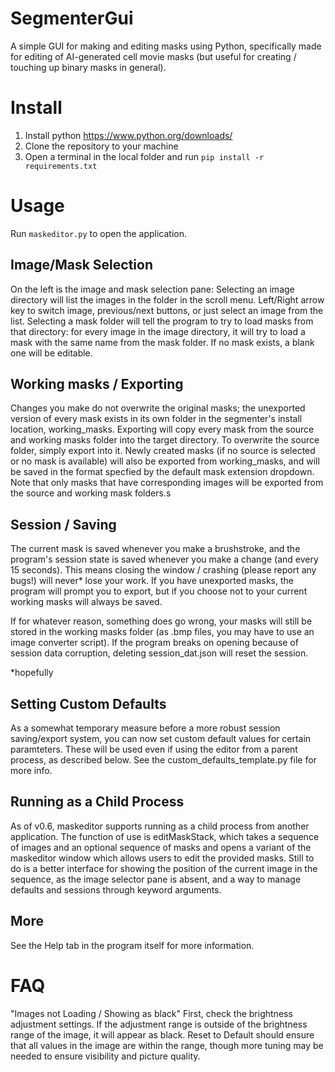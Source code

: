 # SegmenterGui
A simple GUI for making and editing masks using Python, specifically made for editing of AI-generated cell movie masks (but useful for creating / touching up binary masks in general).

# Install
1. Install python https://www.python.org/downloads/
2. Clone the repository to your machine
3. Open a terminal in the local folder and run ```pip install -r requirements.txt```

# Usage
Run `maskeditor.py` to open the application. 

## Image/Mask Selection
On the left is the image and mask selection pane: Selecting an image directory will list the images in the folder in the scroll menu. Left/Right arrow key to switch image, previous/next buttons, or just select an image from the list. Selecting a mask folder will tell the program to try to load masks from that directory: for every image in the image directory, it will try to load a mask with the same name from the mask folder. If no mask exists, a blank one will be editable.

## Working masks / Exporting
Changes you make do not overwrite the original masks; the unexported version of every mask exists in its own folder in the segmenter's install location, working_masks. Exporting will copy every mask from the source and working masks folder into the target directory. To overwrite the source folder, simply export into it. Newly created masks (if no source is selected or no mask is available) will also be exported from working_masks, and will be saved in the format specfied by the default mask extension dropdown. Note that only masks that have corresponding images will be exported from the source and working mask folders.s

## Session / Saving
The current mask is saved whenever you make a brushstroke, and the program's session state is saved whenever you make a change (and every 15 seconds). This means closing the window / crashing (please report any bugs!) will never* lose your work. If you have unexported masks, the program will prompt you to export, but if you choose not to your current working masks will always be saved.

If for whatever reason, something does go wrong, your masks will still be stored in the working masks folder (as .bmp files, you may have to use an image converter script). If the program breaks on opening because of session data corruption, deleting session_dat.json will reset the session. 

*hopefully

## Setting Custom Defaults
As a somewhat temporary measure before a more robust session saving/export system, you can now set custom default values for certain paramteters. These will be used even if using the editor from a parent process, as described below. See the custom_defaults_template.py file for more info.

## Running as a Child Process
As of v0.6, maskeditor supports running as a child process from another application. The function of use is editMaskStack, which takes a sequence of images and an optional sequence of masks and opens a variant of the maskeditor window which allows users to edit the provided masks. Still to do is a better interface for showing the position of the current image in the sequence, as the image selector pane is absent, and a way to manage defaults and sessions through keyword arguments.

## More
See the Help tab in the program itself for more information. 

# FAQ
"Images not Loading / Showing as black"
First, check the brightness adjustment settings. If the adjustment range is outside of the brightness range of the image, it will appear as black. Reset to Default should ensure that all values in the image are within the range, though more tuning may be needed to ensure visibility and picture quality.
